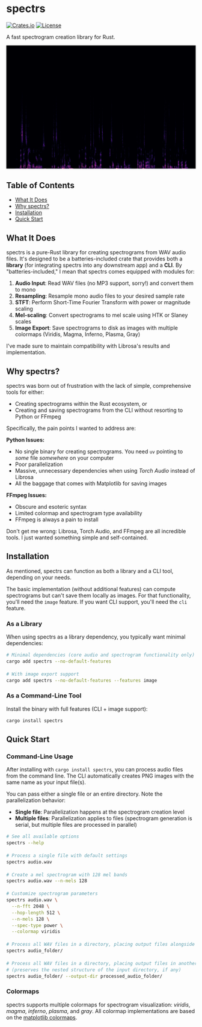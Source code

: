 # spectrs

[![Crates.io](https://img.shields.io/crates/v/spectrs.svg)](https://crates.io/crates/spectrs)
[![License](https://img.shields.io/badge/license-MIT-blue.svg)](LICENSE)

A fast spectrogram creation library for Rust.

![](https://github.com/giacomopiccinini/spectrs/blob/main/assets/spectrogram.png)

## Table of Contents

- [What It Does](#what-it-does)
- [Why spectrs?](#why-spectrs)
- [Installation](#installation)
- [Quick Start](#quick-start)

## What It Does

spectrs is a pure-Rust library for creating spectrograms from WAV audio files. It's designed to be a batteries-included crate that provides both a **library** (for integrating spectrs into any downstream app) and a **CLI**. By "batteries-included," I mean that spectrs comes equipped with modules for:

1. **Audio Input**: Read WAV files (no MP3 support, sorry!) and convert them to mono
2. **Resampling**: Resample mono audio files to your desired sample rate
3. **STFT**: Perform Short-Time Fourier Transform with power or magnitude scaling
4. **Mel-scaling**: Convert spectrograms to mel scale using HTK or Slaney scales
5. **Image Export**: Save spectrograms to disk as images with multiple colormaps (Viridis, Magma, Inferno, Plasma, Gray)

I've made sure to maintain compatibility with Librosa's results and implementation.

## Why spectrs?

spectrs was born out of frustration with the lack of simple, comprehensive tools for either:
- Creating spectrograms within the Rust ecosystem, or 
- Creating and saving spectrograms from the CLI without resorting to Python or FFmpeg

Specifically, the pain points I wanted to address are:

**Python Issues:**
- No single binary for creating spectrograms. You need `uv` pointing to *some* file *somewhere* on your computer
- Poor parallelization
- Massive, unnecessary dependencies when using *Torch Audio* instead of Librosa
- All the baggage that comes with Matplotlib for saving images

**FFmpeg Issues:**
- Obscure and esoteric syntax
- Limited colormap and spectrogram type availability
- FFmpeg is always a pain to install

Don't get me wrong: Librosa, Torch Audio, and FFmpeg are all incredible tools. I just wanted something simple and self-contained.

## Installation

As mentioned, spectrs can function as both a library and a CLI tool, depending on your needs.

The basic implementation (without additional features) can compute spectrograms but can't save them locally as images. For that functionality, you'll need the `image` feature. If you want CLI support, you'll need the `cli` feature.

### As a Library

When using spectrs as a library dependency, you typically want minimal dependencies:

```bash
# Minimal dependencies (core audio and spectrogram functionality only)
cargo add spectrs --no-default-features

# With image export support
cargo add spectrs --no-default-features --features image
```

### As a Command-Line Tool

Install the binary with full features (CLI + image support):

```bash
cargo install spectrs
```

## Quick Start

### Command-Line Usage

After installing with `cargo install spectrs`, you can process audio files from the command line. The CLI automatically creates PNG images with the same name as your input file(s). 

You can pass either a single file or an entire directory. Note the parallelization behavior:
- **Single file**: Parallelization happens at the spectrogram creation level
- **Multiple files**: Parallelization applies to files (spectrogram generation is serial, but multiple files are processed in parallel)

```bash
# See all available options
spectrs --help

# Process a single file with default settings
spectrs audio.wav

# Create a mel spectrogram with 128 mel bands
spectrs audio.wav --n-mels 128

# Customize spectrogram parameters
spectrs audio.wav \
  --n-fft 2048 \
  --hop-length 512 \
  --n-mels 128 \
  --spec-type power \
  --colormap viridis

# Process all WAV files in a directory, placing output files alongside input files
spectrs audio_folder/

# Process all WAV files in a directory, placing output files in another directory
# (preserves the nested structure of the input directory, if any)
spectrs audio_folder/ --output-dir processed_audio_folder/
```

### Colormaps

spectrs supports multiple colormaps for spectrogram visualization: *viridis*, *magma*, *inferno*, *plasma*, and *gray*. All colormap implementations are based on the [matplotlib colormaps](https://github.com/BIDS/colormap).
